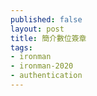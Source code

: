 ```yaml
---
published: false
layout: post
title: 簡介數位簽章
tags:
- ironman
- ironman-2020
- authentication
---
```


